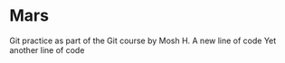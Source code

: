 # Mars
Git practice as part of the Git course by Mosh H.
A new line of code
Yet another line of code

